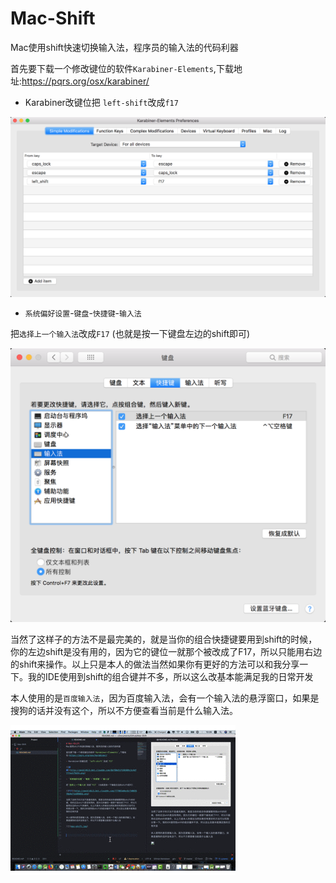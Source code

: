 # Mac-Shift
Mac使用shift快速切换输入法，程序员的输入法的代码利器

首先要下载一个修改键位的软件`Karabiner-Elements`,下载地址:https://pqrs.org/osx/karabiner/

- Karabiner改键位把 `left-shift`改成`f17`

![改建](/karabiner_keymps.png)
- `系统偏好设置`-`键盘`-`快捷键`-`输入法`

把`选择上一个输入法`改成`F17` (也就是按一下键盘左边的shift即可)

![F17](/keybord.png)

当然了这样子的方法不是最完美的，就是当你的组合快捷键要用到shift的时候，你的左边shift是没有用的，因为它的键位一就那个被改成了F17，所以只能用右边的shift来操作。以上只是本人的做法当然如果你有更好的方法可以和我分享一下。我的IDE使用到shift的组合键并不多，所以这么改基本能满足我的日常开发

本人使用的是`百度输入法`，因为百度输入法，会有一个输入法的悬浮窗口，如果是搜狗的话并没有这个，所以不方便查看当前是什么输入法。

![](/mac_shift.gif)
